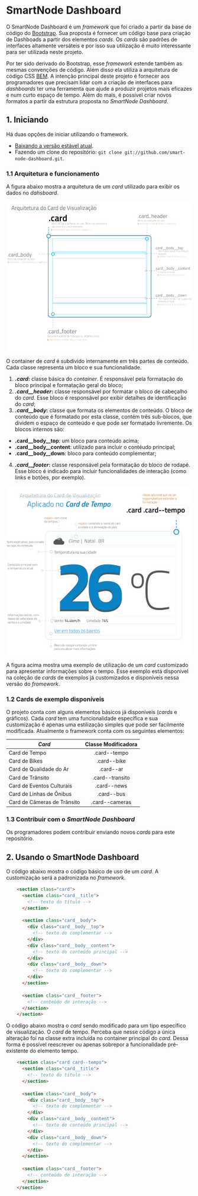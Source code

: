 # SmartNode Dashboard

O SmartNode Dashboard é um *framework* que foi criado a partir da base de código do [Bootstrap](http://getbootstrap.com). Sua proposta é fornecer um código base para criação de Dashboads a partir dos elementos _cards_. Os *cards* são padrões de interfaces altamente versáteis e por isso sua utilização é muito interessante para ser utilizada neste projeto. 

Por ter sido derivado do Bootstrap, esse _framework_ estende também as mesmas convenções de código. Além disso ela utiliza a arquitetura de código CSS [BEM](http://getbem.com/). A intenção principal deste projeto é fornecer aos programadores que precisam lidar com a criação de interfaces para _dashboards_ ter uma ferramenta que ajude a produzir projetos mais eficazes e num curto espaço de tempo. Além do mais, é possível criar novos formatos a partir da estrutura proposta no _SmartNode Dashboard_.

## 1. Iniciando
Há duas opções de iniciar utilizando o framework.
* [Baixando a versão estável atual](https://github.com/smart-node-dashboard/zipball/master).
* Fazendo um clone do repositório: `git clone git://github.com/smart-node-dashboard.git`.

### 1.1 Arquitetura e funcionamento

A figura abaixo mostra a arquitetura de um _card_ utilizado para exibir os dados no _dahsboard_.

![Arquitetura do Card](https://raw.githubusercontent.com/cesimar/smart-node-dashboard/master/arquitetura-card.jpg)

O container de _card_ é subdivido internamente em três partes de conteúdo. Cada classe representa um bloco e sua funcionalidade.

1. __*.card*:__ classe básica do _container_. É responsável pela formatação do bloco principal e formatação geral do bloco;
2. __*.card__header*:__ classe responsável por formatar o bloco de cabeçalho do _card_. Esse bloco é responsável por exibir detalhes de identificação do _card_;
3. __*.card__body*:__ classe que formata os elementos de conteúdo. O bloco de conteúdo que é formatado por esta classe, contém três sub-blocos, que dividem o espaço de conteúdo e que pode ser formatado livremente. Os blocos internos são:  
* __.card__body__top__: um bloco para conteúdo acima; 
* __.card__body__content__: utilizado para incluir o contéudo principal;
* __.card__body__down__: bloco para conteúdo complementar;
4. __*.card__footer*:__ classe responsável pela formatação do bloco de rodapé. Esse bloco é indicado para incluir funcionalidades de interação (como links e botões, por exemplo).

![Card de Tempo](https://raw.githubusercontent.com/cesimar/smart-node-dashboard/master/arquitetura-card-tempo.jpg)

A figura acima mostra uma exemplo de utilização de um _card_ customizado para apresentar informações sobre o tempo. Esse exemplo está disponível na coleção de _cards_ de exemplos já customizados e disponíveis nessa versão do _framework_.

### 1.2 Cards de exemplo disponíveis
O projeto conta com alguns elementos básicos já disponíveis (_cards_ e gráficos). Cada _card_ tem uma funcionalidade específica e sua customização é apenas uma estilização simples que pode ser facilmente modificada. Atualmente o framework conta com os seguintes elementos:

| _Card_                        | Classe Modificadora  |
| ----------------------------- |:--------------------:|
| Card de Tempo                 | .card--tempo         |
| Card de Bikes                 | .card--bike          |
| Card de Qualidade do Ar       | .card--ar            |
| Card de Trânsito              | .card--transito      |
| Card de Eventos Culturais     | .card--news          | 
| Card de Linhas de Ônibus      | .card--bus           |
| Card de Câmeras de Trânsito   | .card--cameras       |

### 1.3 Contribuir com o _SmartNode Dashboard_
Os programadores podem contribuir enviando novos _cards_ para este repositório.

## 2. Usando o SmartNode Dashboard

O código abaixo mostra o código básico de uso de um _card_. A customização será a padronizada no _framework_.

```html
    <section class="card">
      <section class="card__title">
        <!-- texto do título -->
      </section>

      <section class="card__body">
        <div class="card__body__top">
          <!-- texto do complementar -->
        </div>
        <div class="card__body__content">
          <!-- texto do conteúdo principal -->
        </div>
        <div class="card__body__down">
          <!-- texto do complementar -->
        </div>
      </section>

      <section class="card__footer">
        <!-- conteúdo de interação -->
      </section>
    </section>
```

O código abaixo mostra o _card_ sendo modificado para um tipo específico de visualização. O _card_ de tempo. Perceba que nesse código a única alteração foi na classe extra incluída no container principal do _card_. Dessa forma é possível reescrever ou apenas sobrepor a funcionalidade pré-existente do elemento tempo.

```html
    <section class="card card--tempo">
      <section class="card__title">
        <!-- texto do título -->
      </section>

      <section class="card__body">
        <div class="card__body__top">
          <!-- texto do complementar -->
        </div>
        <div class="card__body__content">
          <!-- texto do conteúdo principal -->
        </div>
        <div class="card__body__down">
          <!-- texto do complementar -->
        </div>
      </section>

      <section class="card__footer">
        <!-- conteúdo de interação -->
      </section>
    </section>
```
